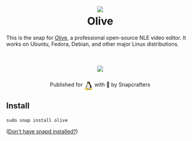 <h1 align="center">
  <img src="https://user-images.githubusercontent.com/45159366/54486945-b00f0700-484c-11e9-8bd3-d6f74abd6376.png">
  <br />
Olive
</h1>

This is the snap for [Olive](https://olivevideoeditor.org/), a professional open-source NLE video editor. It works on Ubuntu, Fedora, Debian, and other major Linux distributions.

<!-- Uncomment and modify this when you are provided a build status badge
<p align="center">
<a href="https://build.snapcraft.io/user/snapcrafters/fork-and-rename-me"><img src="https://build.snapcraft.io/badge/snapcrafters/fork-and-rename-me.svg" alt="Snap Status"></a>
</p>
-->
<h1 align="center">
  <img src="https://user-images.githubusercontent.com/45159366/54486949-b56c5180-484c-11e9-8c89-dee695adf8fd.jpeg">
  <br />
</h1>

<p align="center">Published for <img src="https://raw.githubusercontent.com/anythingcodes/slack-emoji-for-techies/gh-pages/emoji/tux.png" align="top" width="24" /> with 💝 by Snapcrafters</p>

## Install

    sudo snap install olive

([Don't have snapd installed?](https://snapcraft.io/docs/core/install))
